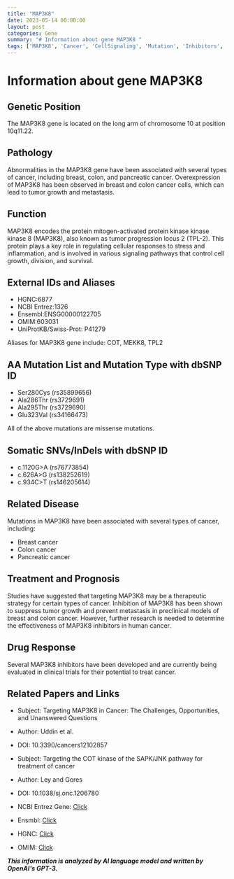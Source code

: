 ```yaml
---
title: "MAP3K8"
date: 2023-05-14 00:00:00
layout: post
categories: Gene
summary: "# Information about gene MAP3K8 "
tags: ['MAP3K8', 'Cancer', 'CellSignaling', 'Mutation', 'Inhibitors', 'TherapeuticTargets', 'Metastasis', 'ClinicalTrials']
---
```


# Information about gene MAP3K8 

## Genetic Position
The MAP3K8 gene is located on the long arm of chromosome 10 at position 10q11.22.

## Pathology
Abnormalities in the MAP3K8 gene have been associated with several types of cancer, including breast, colon, and pancreatic cancer. Overexpression of MAP3K8 has been observed in breast and colon cancer cells, which can lead to tumor growth and metastasis.

## Function
MAP3K8 encodes the protein mitogen-activated protein kinase kinase kinase 8 (MAP3K8), also known as tumor progression locus 2 (TPL-2). This protein plays a key role in regulating cellular responses to stress and inflammation, and is involved in various signaling pathways that control cell growth, division, and survival.

## External IDs and Aliases
- HGNC:6877
- NCBI Entrez:1326
- Ensembl:ENSG00000122705
- OMIM:603031
- UniProtKB/Swiss-Prot: P41279

Aliases for MAP3K8 gene include: COT, MEKK8, TPL2

## AA Mutation List and Mutation Type with dbSNP ID
- Ser280Cys (rs35899656)
- Ala286Thr (rs3729691)
- Ala295Thr (rs3729690)
- Glu323Val (rs34166473)

All of the above mutations are missense mutations.

## Somatic SNVs/InDels with dbSNP ID
- c.1120G>A (rs76773854)
- c.626A>G (rs138252619)
- c.934C>T (rs146205614)

## Related Disease
Mutations in MAP3K8 have been associated with several types of cancer, including:
- Breast cancer
- Colon cancer
- Pancreatic cancer

## Treatment and Prognosis
Studies have suggested that targeting MAP3K8 may be a therapeutic strategy for certain types of cancer. Inhibition of MAP3K8 has been shown to suppress tumor growth and prevent metastasis in preclinical models of breast and colon cancer. However, further research is needed to determine the effectiveness of MAP3K8 inhibitors in human cancer.

## Drug Response
Several MAP3K8 inhibitors have been developed and are currently being evaluated in clinical trials for their potential to treat cancer.

## Related Papers and Links
- Subject: Targeting MAP3K8 in Cancer: The Challenges, Opportunities, and Unanswered Questions
- Author: Uddin et al.
- DOI: 10.3390/cancers12102857

- Subject: Targeting the COT kinase of the SAPK/JNK pathway for treatment of cancer
- Author: Ley and Gores
- DOI: 10.1038/sj.onc.1206780

- NCBI Entrez Gene: [Click](https://www.ncbi.nlm.nih.gov/gene/1326)
- Ensmbl: [Click](https://www.ensembl.org/Homo_sapiens/Gene/Summary?db=core;g=ENSG00000122705;r=10:48916808-48931192)
- HGNC: [Click](https://www.genenames.org/data/gene-symbol-report/#!/hgnc_id/HGNC:6877)
- OMIM: [Click](https://www.omim.org/entry/603031)

**_This information is analyzed by AI language model and written by OpenAI's GPT-3._**